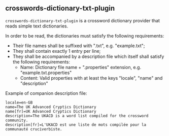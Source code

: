 ## crosswords-dictionary-txt-plugin

`crosswords-dictionary-txt-plugin` is a crossword dictionary provider that reads simple text 
dictionaries.

In order to be read, the dictionaries must satisfy the following requirements:

* Their file names shall be suffixed with ".txt", e.g. "example.txt";
* They shall contain exactly 1 entry per line;
* They shall be accompanied by a description file which itself shall satisfy the following 
  requirements:
    * Name: Dictionary file name + ".properties" extension, e.g. "example.txt.properties"
    * Content: Valid properties with at least the keys "locale", "name" and "description"

Example of companion description file:

```
locale=en-GB
name=The UK Advanced Cryptics Dictionary
name[fr]=UK Advanced Cryptics Dictionary
description=The UKACD is a word list compiled for the crossword community.
description[fr]=L'UKACD est une liste de mots compilée pour la communauté cruciverbiste.
```